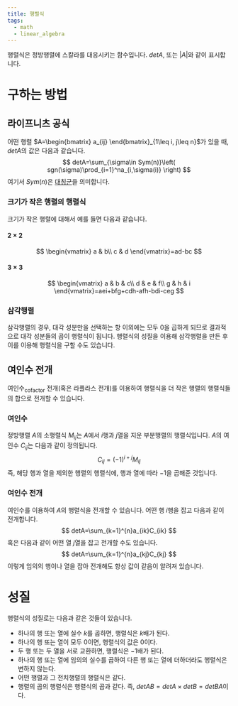 ```yaml
---
title: 행렬식
tags:
  - math
  - linear_algebra
---
```

행렬식은 정방행렬에 스칼라를 대응시키는 함수입니다. $detA$, 또는 $|A|$와 같이 표시합니다.

# 구하는 방법
## 라이프니츠 공식
어떤 행렬 $A=\begin{bmatrix} a_{ij} \end{bmatrix}_{1\leq i, j\leq n}$가 있을 때, $detA$의 값은 다음과 같습니다.
$$
detA=\sum_{\sigma\in Sym(n)}\left( sgn(\sigma)\prod_{i=1}^na_{i,\sigma(i)} \right)
$$
여기서 $Sym(n)$은 [대칭군](https://ko.wikipedia.org/wiki/%EB%8C%80%EC%B9%AD%EA%B5%B0_(%EA%B5%B0%EB%A1%A0))을 의미합니다.

### 크기가 작은 행렬의 행렬식
크기가 작은 행렬에 대해서 예를 들면 다음과 같습니다.
#### $2\times 2$
$$
\begin{vmatrix}
a & b\\
c & d
\end{vmatrix}=ad-bc
$$
#### $3\times 3$
$$
\begin{vmatrix}
a & b & c\\
d & e & f\\
g & h & i
\end{vmatrix}=aei+bfg+cdh-afh-bdi-ceg
$$

### 삼각행렬
삼각행렬의 경우, 대각 성분만을 선택하는 항 이외에는 모두 0을 곱하게 되므로 결과적으로 대각 성분들의 곱이 행렬식이 됩니다. 행렬식의 성질을 이용해 삼각행렬을 만든 후 이를 이용해 행렬식을 구할 수도 있습니다.

## 여인수 전개
여인수<sub>cofactor</sub> 전개(혹은 라플라스 전개)를 이용하여 행렬식을 더 작은 행렬의 행렬식들의 합으로 전개할 수 있습니다.

### 여인수
정방행렬 $A$의 소행렬식 $M_{ij}$는 $A$에서 $i$행과 $j$열을 지운 부분행렬의 행렬식입니다. $A$의 여인수 $C_{ij}$는 다음과 같이 정의됩니다. 
$$
C_{ij}=(-1)^{i+j}M_{ij}
$$
즉, 해당 행과 열을 제외한 행렬의 행렬식에, 행과 열에 따라 $-1$을 곱해준 것입니다.
### 여인수 전개
여인수를 이용하여 $A$의 행렬식을 전개할 수 있습니다. 어떤 행 $i$행을 잡고 다음과 같이 전개합니다.
$$
detA=\sum_{k=1}^{n}a_{ik}C_{ik}
$$
혹은 다음과 같이 어떤 열 $j$열을 잡고 전개할 수도 있습니다.
$$
detA=\sum_{k=1}^{n}a_{kj}C_{kj}
$$
이렇게 임의의 행이나 열을 잡아 전개해도 항상 값이 같음이 알려져 있습니다.

# 성질
행렬식의 성질로는 다음과 같은 것들이 있습니다.
- 하나의 행 또는 열에 실수 $k$를 곱하면, 행렬식은 $k$배가 된다.
- 하나의 행 또는 열이 모두 $0$이면, 행렬식의 값은 $0$이다.
- 두 행 또는 두 열을 서로 교환하면, 행렬식은 $-1$배가 된다.
- 하나의 행 또는 열에 임의의 실수를 곱하여 다른 행 또는 열에 더하더라도 행렬식은 변하지 않는다.
- 어떤 행렬과 그 전치행렬의 행렬식은 같다.
- 행렬의 곱의 행렬식은 행렬식의 곱과 같다. 즉, $detAB=detA\times detB=detBA$이다.
